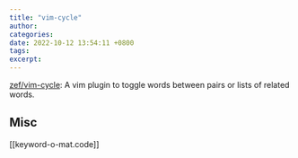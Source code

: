 ```yaml
---
title: "vim-cycle"
author: 
categories: 
date: 2022-10-12 13:54:11 +0800
tags: 
excerpt: 
---
```






[zef/vim-cycle](https://github.com/zef/vim-cycle): A vim plugin to toggle words between pairs or lists of related words.










## Misc

[[keyword-o-mat.code]]


